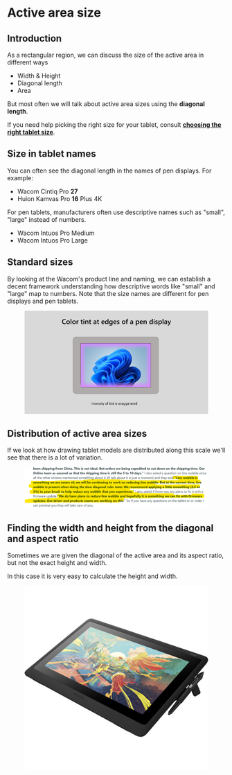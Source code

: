 # Active area size

## Introduction

As a rectangular region, we can discuss the size of the active area in different ways

* Width & Height
* Diagonal length
* Area&#x20;

But most often we will talk about active area sizes using the **diagonal length**.

If you need help picking the right size for your tablet, consult [**choosing the right tablet size**](choosing-the-right-tablet-size.md).

## Size in tablet names

You can often see the diagonal length in the names of pen displays. For example:

* Wacom Cintiq Pro **27**
* Huion Kamvas Pro **16** Plus 4K

For pen tablets, manufacturers often use descriptive names such as "small", "large" instead of numbers.

* Wacom Intuos Pro Medium
* Wacom Intuos Pro Large

## Standard sizes

By looking at the Wacom's product line and naming, we can establish a decent framework understanding how descriptive words like "small" and "large" map to numbers. Note that the size names are different for pen displays and pen tablets.

<figure><img src="../../.gitbook/assets/image (198).png" alt=""><figcaption></figcaption></figure>

## Distribution of active area sizes&#x20;

If we look at how drawing tablet models are distributed along this scale we'll see that there is a lot of variation.

<figure><img src="../../.gitbook/assets/image (25).png" alt=""><figcaption></figcaption></figure>

## Finding the width and height from the diagonal and aspect ratio

Sometimes we are given the diagonal of the active area and its aspect ratio, but not the exact height and width.

In this case it is very easy to calculate the height and width.

<figure><img src="../../.gitbook/assets/image (310).png" alt=""><figcaption></figcaption></figure>
